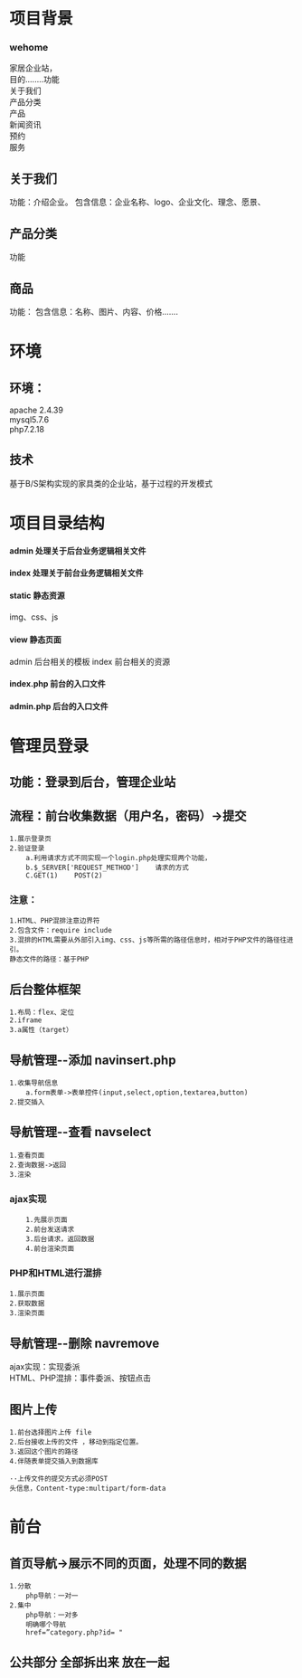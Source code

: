 # 项目背景
### wehome
家居企业站，<br> 
目的........功能 <br> 
关于我们<br>
产品分类<br>
产品<br>
新闻资讯<br>
预约<br>
服务

## 关于我们
功能：介绍企业。
包含信息：企业名称、logo、企业文化、理念、愿景、
## 产品分类
功能
## 商品
功能：
包含信息：名称、图片、内容、价格.......
# 环境
## 环境：
apache 2.4.39 <br>  mysql5.7.6 <br> php7.2.18
## 技术
基于B/S架构实现的家具类的企业站，基于过程的开发模式
# 项目目录结构
#### admin 处理关于后台业务逻辑相关文件
#### index 处理关于前台业务逻辑相关文件
#### static 静态资源
img、css、js
#### view 静态页面
admin 后台相关的模板
index 前台相关的资源
#### index.php  前台的入口文件
#### admin.php  后台的入口文件



# 管理员登录
## 功能：登录到后台，管理企业站 <br>
## 流程：前台收集数据（用户名，密码）->提交<br>
    1.展示登录页
    2.验证登录
        a.利用请求方式不同实现一个login.php处理实现两个功能，
        b.$_SERVER['REQUEST_METHOD']    请求的方式
        C.GET(1)    POST(2)
### 注意：
    1.HTML、PHP混排注意边界符
    2.包含文件：require include
    3.混排的HTML需要从外部引入img、css、js等所需的路径信息时，相对于PHP文件的路径往进引。   
    静态文件的路径：基于PHP
    
## 后台整体框架
    1.布局：flex、定位
    2.iframe
    3.a属性（target）
## 导航管理--添加   navinsert.php
    1.收集导航信息
        a.form表单->表单控件(input,select,option,textarea,button)
    2.提交插入
## 导航管理--查看   navselect
    1.查看页面
    2.查询数据->返回
    3.渲染
    
### ajax实现
        1.先展示页面
        2.前台发送请求
        3.后台请求，返回数据
        4.前台渲染页面
### PHP和HTML进行混排
    1.展示页面
    2.获取数据
    3.渲染页面
## 导航管理--删除   navremove
ajax实现：实现委派 <br>
HTML、PHP混排：事件委派、按钮点击 
## 图片上传
    1.前台选择图片上传 file 
    2.后台接收上传的文件 ，移动到指定位置。
    3.返回这个图片的路径
    4.伴随表单提交插入到数据库

    ··上传文件的提交方式必须POST
    头信息，Content-type:multipart/form-data

# 前台
## 首页导航->展示不同的页面，处理不同的数据
    1.分散
        php导航：一对一
    2.集中
        php导航：一对多
        明确哪个导航
        href=”category.php?id= "

## 公共部分 全部拆出来 放在一起

